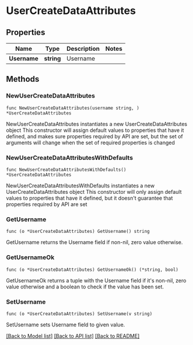 # UserCreateDataAttributes

## Properties

Name | Type | Description | Notes
------------ | ------------- | ------------- | -------------
**Username** | **string** | Username | 

## Methods

### NewUserCreateDataAttributes

`func NewUserCreateDataAttributes(username string, ) *UserCreateDataAttributes`

NewUserCreateDataAttributes instantiates a new UserCreateDataAttributes object
This constructor will assign default values to properties that have it defined,
and makes sure properties required by API are set, but the set of arguments
will change when the set of required properties is changed

### NewUserCreateDataAttributesWithDefaults

`func NewUserCreateDataAttributesWithDefaults() *UserCreateDataAttributes`

NewUserCreateDataAttributesWithDefaults instantiates a new UserCreateDataAttributes object
This constructor will only assign default values to properties that have it defined,
but it doesn't guarantee that properties required by API are set

### GetUsername

`func (o *UserCreateDataAttributes) GetUsername() string`

GetUsername returns the Username field if non-nil, zero value otherwise.

### GetUsernameOk

`func (o *UserCreateDataAttributes) GetUsernameOk() (*string, bool)`

GetUsernameOk returns a tuple with the Username field if it's non-nil, zero value otherwise
and a boolean to check if the value has been set.

### SetUsername

`func (o *UserCreateDataAttributes) SetUsername(v string)`

SetUsername sets Username field to given value.



[[Back to Model list]](../README.md#documentation-for-models) [[Back to API list]](../README.md#documentation-for-api-endpoints) [[Back to README]](../README.md)


